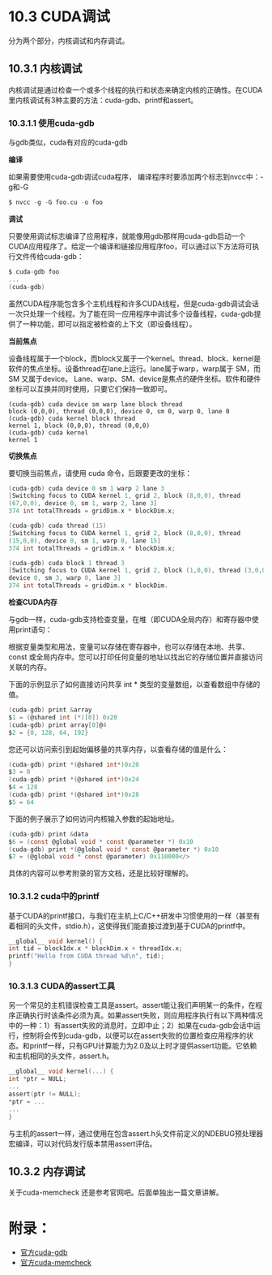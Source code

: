 # 10.3 CUDA调试

分为两个部分，内核调试和内存调试。

## 10.3.1 内核调试

内核调试是通过检查一个或多个线程的执行和状态来确定内核的正确性。在CUDA里内核调试有3种主要的方法：cuda-gdb、printf和assert。

### 10.3.1.1 使用cuda-gdb

与gdb类似，cuda有对应的cuda-gdb

**编译**

如果需要使用cuda-gdb调试cuda程序， 编译程序时要添加两个标志到nvcc中：-g和-G

```c
$ nvcc -g -G foo.cu -o foo
```

**调试**

只要使用调试标志编译了应用程序，就能像用gdb那样用cuda-gdb启动一个CUDA应用程序了。给定一个编译和链接应用程序foo，可以通过以下方法将可执行文件传给cuda-gdb：

```C
$ cuda-gdb foo
...
(cuda-gdb)
```

虽然CUDA程序能包含多个主机线程和许多CUDA线程，但是cuda-gdb调试会话一次只处理一个线程。为了能在同一应用程序中调试多个设备线程，cuda-gdb提供了一种功能，即可以指定被检查的上下文（即设备线程）。

**当前焦点**

设备线程属于一个block，而block又属于一个kernel。thread、block、kernel是软件的焦点坐标。设备thread在lane上运行。lane属于warp，warp属于 SM，而 SM  又属于device。 Lane、warp、SM、device是焦点的硬件坐标。软件和硬件坐标可以互换并同时使用，只要它们保持一致即可。

```shell
(cuda-gdb) cuda device sm warp lane block thread
block (0,0,0), thread (0,0,0), device 0, sm 0, warp 0, lane 0
(cuda-gdb) cuda kernel block thread
kernel 1, block (0,0,0), thread (0,0,0)
(cuda-gdb) cuda kernel
kernel 1
```

**切换焦点**

要切换当前焦点，请使用 cuda 命令，后跟要更改的坐标：

```c
(cuda-gdb) cuda device 0 sm 1 warp 2 lane 3
[Switching focus to CUDA kernel 1, grid 2, block (8,0,0), thread
(67,0,0), device 0, sm 1, warp 2, lane 3]
374 int totalThreads = gridDim.x * blockDim.x;
```

```c
(cuda-gdb) cuda thread (15)
[Switching focus to CUDA kernel 1, grid 2, block (8,0,0), thread
(15,0,0), device 0, sm 1, warp 0, lane 15]
374 int totalThreads = gridDim.x * blockDim.x;
```

```c
(cuda-gdb) cuda block 1 thread 3
[Switching focus to CUDA kernel 1, grid 2, block (1,0,0), thread (3,0,0),
device 0, sm 3, warp 0, lane 3]
374 int totalThreads = gridDim.x * blockDim.
```

**检查CUDA内存**

与gdb一样，cuda-gdb支持检查变量，在堆（即CUDA全局内存）和寄存器中使用print语句：

根据变量类型和用法，变量可以存储在寄存器中，也可以存储在本地、共享、const 或全局内存中。您可以打印任何变量的地址以找出它的存储位置并直接访问关联的内存。

下面的示例显示了如何直接访问共享 int * 类型的变量数组，以查看数组中存储的值。

```c
(cuda-gdb) print &array
$1 = (@shared int (*)[0]) 0x20
(cuda-gdb) print array[0]@4
$2 = {0, 128, 64, 192}
```

您还可以访问索引到起始偏移量的共享内存，以查看存储的值是什么：

```c
(cuda-gdb) print *(@shared int*)0x20
$3 = 0
(cuda-gdb) print *(@shared int*)0x24
$4 = 128
(cuda-gdb) print *(@shared int*)0x28
$5 = 64
```

下面的例子展示了如何访问内核输入参数的起始地址。

```c
(cuda-gdb) print &data
$6 = (const @global void * const @parameter *) 0x10
(cuda-gdb) print *(@global void * const @parameter *) 0x10
$7 = (@global void * const @parameter) 0x110000</>
```

具体的内容可以参考附录的官方文档，还是比较好理解的。

### 10.3.1.2 cuda中的printf

基于CUDA的printf接口，与我们在主机上C/C++研发中习惯使用的一样（甚至有着相同的头文件，stdio.h），这使得我们能直接过渡到基于CUDA的printf中。

```c
__global__ void kernel() {
int tid = blockIdx.x * blockDim.x + threadIdx.x;
printf("Hello from CUDA thread %d\n", tid);
}
```

### 10.3.1.3 CUDA的assert工具

另一个常见的主机错误检查工具是assert。assert能让我们声明某一的条件，在程序正确执行时该条件必须为真。如果assert失败，则应用程序执行有以下两种情况中的一种：1）有assert失败的消息时，立即中止；2）如果在cuda-gdb会话中运行，控制将会传到cuda-gdb，以便可以在assert失败的位置检查应用程序的状态。和printf一样，只有GPU计算能力为2.0及以上时才提供assert功能。它依赖和主机相同的头文件，assert.h。

```c
__global__ void kernel(...) {
int *ptr = NULL;
...
assert(ptr != NULL);
*ptr = ...
...
}
```

与主机的assert一样，通过使用在包含assert.h头文件前定义的NDEBUG预处理器宏编译，可以对代码发行版本禁用assert评估。

## 10.3.2 内存调试

关于cuda-memcheck 还是参考官网吧。后面单独出一篇文章讲解。

# 附录：

* [官方cuda-gdb](https://docs.nvidia.com/cuda/cuda-gdb/index.html)
* [官方cuda-memcheck](https://docs.nvidia.com/cuda/archive/11.4.4/cuda-memcheck/index.html#cuda-memcheck-tool-examples) 